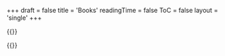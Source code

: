+++
draft = false
title = 'Books'
readingTime = false
ToC = false
layout = 'single'
+++

{{<rawhtml>}}
  <script>window.location = "/notes/#books"</script>
{{</rawhtml>}}
